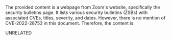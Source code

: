 The provided content is a webpage from Zoom's website, specifically the security bulletins page. It lists various security bulletins (ZSBs) with associated CVEs, titles, severity, and dates. However, there is no mention of CVE-2022-28753 in this document. Therefore, the content is:

UNRELATED